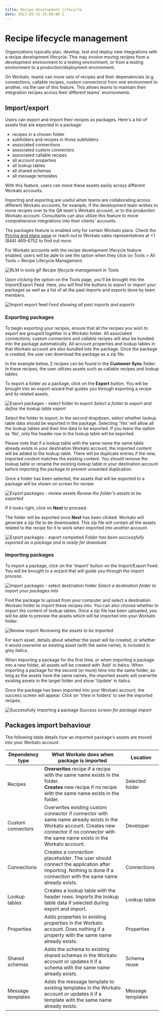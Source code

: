```yaml
---
title: Recipe development lifecycle
date: 2017-05-31 15:00:00 Z
---
```


# Recipe lifecycle management
Organizations typically plan, develop, test and deploy new integrations with a recipe development lifecycle. This may involve moving recipes from a development environment to a testing environment, or from a testing environment to a production/deployment environment.

On Workato, teams can move sets of recipes and their dependencies (e.g. connections, callable recipes, custom connectors) from one environment to another, via the use of this feature. This allows teams to maintain their integration recipes across their different teams' environments.

## Import/export
Users can export and import their recipes as packages. Here's a list of assets that are exported in a package:

- recipes in a chosen folder
- subfolders and recipes in those subfolders
- associated connections
- associated custom connectors
- associated callable recipes
- all account properties
- all lookup tables
- all shared schemas
- all message templates

With this feature, users can move these assets easily across different Workato accounts.

Importing and exporting are useful when teams are collaborating across different Workato accounts, for example, if the development team wishes to move recipes over to the QA team's Workato account, or to the production Workato account. Consultants can also utilize this feature to move comprehensive integrations into their clients' accounts.

The packages feature is enabled only for certain Workato plans. Check the [Pricing and plans page](https://www.workato.com/pricing?audience=general) or reach out to Workato sales representatives at +1 (844) 469-6752 to find out more.

For Workato accounts with the recipe development lifecycle feature enabled, users will be able to see the option when they click on Tools > All Tools > Recipe Lifecycle Management.

![RLM in tools gif](/assets/images/features/packages/navigate-to-recipelifecycle.gif)
*Recipe lifecycle management in Tools*

Upon clicking the option on the Tools page, you'll be brought into the Import/Export Feed. Here, you will find the buttons to export or import your packages as well as a list of all the past imports and exports done by team members.

![Import export feed](/assets/images/features/packages/import-export-feed.png)
*Feed showing all past imports and exports*

### Exporting packages
To begin exporting your recipes, ensure that all the recipes you wish to export are grouped together in a Workato folder. All associated connections, custom connectors and callable recipes will also be bundled into the package automatically. All account properties and lookup tables in that Workato account are also bundled into the package. Once the package is created, the user can download the package as a zip file.

In the example below, 2 recipes can be found in the **Customer Sync** folder. In these recipes, the user utilizes assets such as callable recipes and lookup tables.

To export a folder as a package, click on the **Export** button. You will be brought into an export wizard that guides you through exporting a recipe and its related assets.

![Export packages - select folder to export](/assets/images/features/packages/export-packages-select-folder2.png)
*Select a folder to export and define the lookup table export*

Select the folder to export. In the second dropdown, select whether lookup table data should be exported in the package. Selecting 'Yes' will allow all the lookup tables and their line data to be exported. If you leave the option as 'No', only the header row in the lookup table will be exported.

Please note that if a lookup table with the same name the same table already exists in your destination Workato account, the imported content will be added to the lookup table. There will be duplicate entries if the new, imported content matches the existing content. You should remove the lookup table or rename the existing lookup table in your destination account before importing the package to prevent unwanted duplication.

Once a folder has been selected, the assets that will be exported to a package will be shown on screen for review.

![Export packages - review assets](/assets/images/features/packages/export-packages-review2.png)
*Review the folder's assets to be exported*

If it looks right, click on **Next** to proceed.

The folder will be exported once **Next** has been clicked. Workato will generate a zip file to be downloaded. This zip file will contain all the assets related to the recipe for it to work when imported into another account.

![Export packages - export completed](/assets/images/features/packages/export-packages-complete2.png)
*Folder has been successfully exported as a package and is ready for download*

### Importing packages

To import a package, click on the 'Import' button on the Import/Export Feed. You will be brought to a wizard that will guide you through the import process.

![Import packages - select destination folder](/assets/images/features/packages/import-packages-select-folder2.gif)
*Select a destination folder to import your packages into*

Find the package to upload from your computer and select a destination Workato folder to import these recipes into. You can also choose whether to import the content of lookup tables. Once a zip file has been uploaded, you will be able to preview the assets which will be imported into your Workato folder.

![Review import](/assets/images/features/packages/import-packages-preview2.png)
*Reviewing the assets to be imported*

For each asset, details about whether the asset will be created, or whether it would overwrite an existing asset (with the same name), is included in grey italics.

When importing a package for the first time, or when importing a package into a new folder, all assets will be created with 'Add' in italics. When importing a package for the second (or more) time into the same folder, as long as the assets have the same names, the imported assets will overwrite existing assets in the target folder and show 'Update' in italics.

Once the package has been imported into your Workato account, the success screen will appear. Click on 'View in folders' to see the imported recipes.

![Successfully importing a package](/assets/images/features/packages/import-packages-successful2.png)
*Success screen for package import*

## Packages import behaviour
The following table details how an imported package's assets are moved into your Workato account.

| Dependency type | What Workato does when package is imported                                                                                                                                                   | Location        |
|-----------------|----------------------------------------------------------------------------------------------------------------------------------------------------------------------------------------------|-----------------|
| Recipes         | **Overwrites** recipe if a recipe with the same name exists in the folder. <br> **Creates** new recipe if no recipe with the same name exists in the folder.                                               | Selected folder |
| Custom connectors  | Overwrites existing custom connector if connector with same name already exists in the Workato account. Creates new connector if no connector with the same name exists in the Workato account. | Developer       |
| Connections     | Creates a connection placeholder. The user should connect the application after importing. Nothing is done if a connection with the same name already exists.                                                               | Connections     |
| Lookup tables   | Creates a lookup table with the header rows. Imports the lookup table data if selected during export and import.                                                                                         | Lookup table    |
| Properties      | Adds properties to existing properties in the Workato account. Does nothing if a property with the same name already exists.                                                                  | Properties      |
| Shared schemas   | Adds the schema to existing shared schemas in the Workato account or updates it if a schema with the same name already exists.     | Schema reuse |
| Message templates | Adds the message template to existing templates in the Workato account or updates it if a template with the same name already exists. | Message templates |
